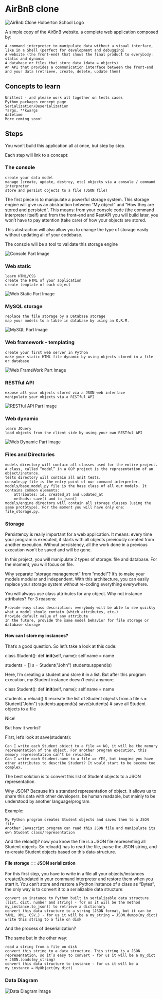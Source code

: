# AirBnB clone

![AirBnb Clone Holberton School Logo](https://s3.amazonaws.com/alx-intranet.hbtn.io/uploads/medias/2018/6/65f4a1dd9c51265f49d0.png?X-Amz-Algorithm=AWS4-HMAC-SHA256&X-Amz-Credential=AKIARDDGGGOUSBVO6H7D%2F20240116%2Fus-east-1%2Fs3%2Faws4_request&X-Amz-Date=20240116T172850Z&X-Amz-Expires=86400&X-Amz-SignedHeaders=host&X-Amz-Signature=408ddae065f791da4c740f03baa6766b20dea3b025332268110aa20e1e8a029d)

A simple copy of the AirBnB website.
a complete web application composed by:

    A command interpreter to manipulate data without a visual interface, like in a Shell (perfect for development and debugging)
    A website (the front-end) that shows the final product to everybody: static and dynamic
    A database or files that store data (data = objects)
    An API that provides a communication interface between the front-end and your data (retrieve, create, delete, update them)

## Concepts to learn

    Unittest - and please work all together on tests cases
    Python packages concept page
    Serialization/Deserialization
    *args, **kwargs
    datetime
    More coming soon!

## Steps

You won’t build this application all at once, but step by step.

Each step will link to a concept:

### The console

    create your data model
    manage (create, update, destroy, etc) objects via a console / command interpreter
    store and persist objects to a file (JSON file)

The first piece is to manipulate a powerful storage system. This storage engine will give us an abstraction between “My object” and “How they are stored and persisted”. This means: from your console code (the command interpreter itself) and from the front-end and RestAPI you will build later, you won’t have to pay attention (take care) of how your objects are stored.

This abstraction will also allow you to change the type of storage easily without updating all of your codebase.

The console will be a tool to validate this storage engine

![Console Part Image](https://s3.amazonaws.com/alx-intranet.hbtn.io/uploads/medias/2018/6/815046647d23428a14ca.png?X-Amz-Algorithm=AWS4-HMAC-SHA256&X-Amz-Credential=AKIARDDGGGOUSBVO6H7D%2F20240116%2Fus-east-1%2Fs3%2Faws4_request&X-Amz-Date=20240116T172850Z&X-Amz-Expires=86400&X-Amz-SignedHeaders=host&X-Amz-Signature=5cc298d432c8101da26650586de9391e4e1fb3c70007150505dfa4f8cced9b3c)

### Web static

    learn HTML/CSS
    create the HTML of your application
    create template of each object

![Web Static Part Image](https://s3.amazonaws.com/alx-intranet.hbtn.io/uploads/medias/2018/6/87c01524ada6080f40fc.png?X-Amz-Algorithm=AWS4-HMAC-SHA256&X-Amz-Credential=AKIARDDGGGOUSBVO6H7D%2F20240116%2Fus-east-1%2Fs3%2Faws4_request&X-Amz-Date=20240116T172850Z&X-Amz-Expires=86400&X-Amz-SignedHeaders=host&X-Amz-Signature=cca94785ec31b0ae9324c88adedee80f267401e5e8cce229566744386df9a5e5)

### MySQL storage

    replace the file storage by a Database storage
    map your models to a table in database by using an O.R.M.

![MySQL Part Image](https://s3.amazonaws.com/alx-intranet.hbtn.io/uploads/medias/2018/6/5284383714459fa68841.png?X-Amz-Algorithm=AWS4-HMAC-SHA256&X-Amz-Credential=AKIARDDGGGOUSBVO6H7D%2F20240116%2Fus-east-1%2Fs3%2Faws4_request&X-Amz-Date=20240116T172850Z&X-Amz-Expires=86400&X-Amz-SignedHeaders=host&X-Amz-Signature=aa9fce67c71bed17d67219962000932bbcd104630a2843c11e0ee1f190892ebc)

### Web framework - templating

    create your first web server in Python
    make your static HTML file dynamic by using objects stored in a file or database

![Web FrameWork Part Image](https://s3.amazonaws.com/alx-intranet.hbtn.io/uploads/medias/2018/6/cb778ec8a13acecb53ef.png?X-Amz-Algorithm=AWS4-HMAC-SHA256&X-Amz-Credential=AKIARDDGGGOUSBVO6H7D%2F20240116%2Fus-east-1%2Fs3%2Faws4_request&X-Amz-Date=20240116T172850Z&X-Amz-Expires=86400&X-Amz-SignedHeaders=host&X-Amz-Signature=f3af32032de52175c483da871dab30d4f00b322260130a25d7e8f2fb0a28dcb9)

### RESTful API

    expose all your objects stored via a JSON web interface
    manipulate your objects via a RESTful API

![RESTful API Part Image](https://s3.amazonaws.com/alx-intranet.hbtn.io/uploads/medias/2018/6/06fccc41df40ab8f9d49.png?X-Amz-Algorithm=AWS4-HMAC-SHA256&X-Amz-Credential=AKIARDDGGGOUSBVO6H7D%2F20240116%2Fus-east-1%2Fs3%2Faws4_request&X-Amz-Date=20240116T172850Z&X-Amz-Expires=86400&X-Amz-SignedHeaders=host&X-Amz-Signature=b37964a8aa01d30d22e058e88e2f0b8fad5b7b4697f23215bf8e0cc54864bb9c)

### Web dynamic

    learn JQuery
    load objects from the client side by using your own RESTful API

![Web Dynamic Part Image](https://s3.amazonaws.com/alx-intranet.hbtn.io/uploads/medias/2018/6/d2d06462824fab5846f3.png?X-Amz-Algorithm=AWS4-HMAC-SHA256&X-Amz-Credential=AKIARDDGGGOUSBVO6H7D%2F20240116%2Fus-east-1%2Fs3%2Faws4_request&X-Amz-Date=20240116T172850Z&X-Amz-Expires=86400&X-Amz-SignedHeaders=host&X-Amz-Signature=2f91520588437829ccc4f71289bd779560cd781bfa2641b5a5a7a3539f5a733a)

### Files and Directories

    models directory will contain all classes used for the entire project. A class, called “model” in a OOP project is the representation of an object/instance.
    tests directory will contain all unit tests.
    console.py file is the entry point of our command interpreter.
    models/base_model.py file is the base class of all our models. It contains common elements:
        attributes: id, created_at and updated_at
        methods: save() and to_json()
    models/engine directory will contain all storage classes (using the same prototype). For the moment you will have only one: file_storage.py.

### Storage

Persistency is really important for a web application. It means: every time your program is executed, it starts with all objects previously created from another execution. Without persistency, all the work done in a previous execution won’t be saved and will be gone.

In this project, you will manipulate 2 types of storage: file and database. For the moment, you will focus on file.

Why separate “storage management” from “model”? It’s to make your models modular and independent. With this architecture, you can easily replace your storage system without re-coding everything everywhere.

You will always use class attributes for any object. Why not instance attributes? For 3 reasons:

    Provide easy class description: everybody will be able to see quickly what a model should contain (which attributes, etc…)
    Provide default value of any attribute
    In the future, provide the same model behavior for file storage or database storage

#### How can I store my instances?

That’s a good question. So let’s take a look at this code:

class Student():
    def __init__(self, name):
        self.name = name

students = []
s = Student("John")
students.append(s)

Here, I’m creating a student and store it in a list. But after this program execution, my Student instance doesn’t exist anymore.

class Student():
    def __init__(self, name):
        self.name = name

students = reload() # recreate the list of Student objects from a file
s = Student("John")
students.append(s)
save(students) # save all Student objects to a file

Nice!

But how it works?

First, let’s look at save(students):

    Can I write each Student object to a file => NO, it will be the memory representation of the object. For another program execution, this memory representation can’t be reloaded.
    Can I write each Student.name to a file => YES, but imagine you have other attributes to describe Student? It would start to be become too complex.

The best solution is to convert this list of Student objects to a JSON representation.

Why JSON? Because it’s a standard representation of object. It allows us to share this data with other developers, be human readable, but mainly to be understood by another language/program.

Example:

    My Python program creates Student objects and saves them to a JSON file
    Another Javascript program can read this JSON file and manipulate its own Student class/representation

And the reload()? now you know the file is a JSON file representing all Student objects. So reload() has to read the file, parse the JSON string, and re-create Student objects based on this data-structure.

#### File storage == JSON serialization

For this first step, you have to write in a file all your objects/instances created/updated in your command interpreter and restore them when you start it. You can’t store and restore a Python instance of a class as “Bytes”, the only way is to convert it to a serializable data structure:

    convert an instance to Python built in serializable data structure (list, dict, number and string) - for us it will be the method my_instance.to_json() to retrieve a dictionary
    convert this data structure to a string (JSON format, but it can be YAML, XML, CSV…) - for us it will be a my_string = JSON.dumps(my_dict)
    write this string to a file on disk

And the process of deserialization?

The same but in the other way:

    read a string from a file on disk
    convert this string to a data structure. This string is a JSON representation, so it’s easy to convert - for us it will be a my_dict = JSON.loads(my_string)
    convert this data structure to instance - for us it will be a my_instance = MyObject(my_dict)

### Data Diagram 

![Data Diagram Image](https://s3.amazonaws.com/alx-intranet.hbtn.io/uploads/medias/2020/9/99e1a8f2be8c09d5ce5ac321e8cf39f0917f8db5.jpg?X-Amz-Algorithm=AWS4-HMAC-SHA256&X-Amz-Credential=AKIARDDGGGOUSBVO6H7D%2F20240116%2Fus-east-1%2Fs3%2Faws4_request&X-Amz-Date=20240116T172850Z&X-Amz-Expires=86400&X-Amz-SignedHeaders=host&X-Amz-Signature=1d2f30383692e1b0ccce53a5512b87fa7f05b282c59adadaa194d2bedb15c0d1)

